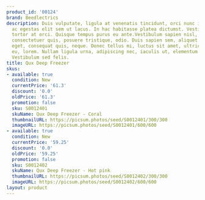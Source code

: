 ```yaml
---
product_id: '00124'
brand: Beedlectrics
description: Duis vulputate, ligula at venenatis tincidunt, orci nunc interdum leo,
  ac egestas elit sem ut lacus. In hac habitasse platea dictumst. Vestibulum auctor
  tortor at orci. Quisque tempus purus eu ante.Vestibulum sapien nisl, ornare auctor,
  consectetuer quis, posuere tristique, odio. Duis sapien sem, aliquet nec, commodo
  eget, consequat quis, neque. Donec tellus mi, luctus sit amet, ultrices a, convallis
  eu, lorem. Nullam ligula urna, adipiscing nec, iaculis ut, elementum non, turpis.
  Vestibulum sed felis.
title: Qux Deep Freezer
skus:
- available: true
  condition: New
  currentPrice: '61.3'
  discount: '0.0'
  oldPrice: '61.3'
  promotion: false
  sku: S0012401
  skuName: Qux Deep Freezer - Coral
  thumbnailURL: https://picsum.photos/seed/S0012401/300/300
  imageURL: https://picsum.photos/seed/S0012401/600/600
- available: true
  condition: New
  currentPrice: '59.25'
  discount: '0.0'
  oldPrice: '59.25'
  promotion: false
  sku: S0012402
  skuName: Qux Deep Freezer - Hot pink
  thumbnailURL: https://picsum.photos/seed/S0012402/300/300
  imageURL: https://picsum.photos/seed/S0012402/600/600
layout: product
---
```

